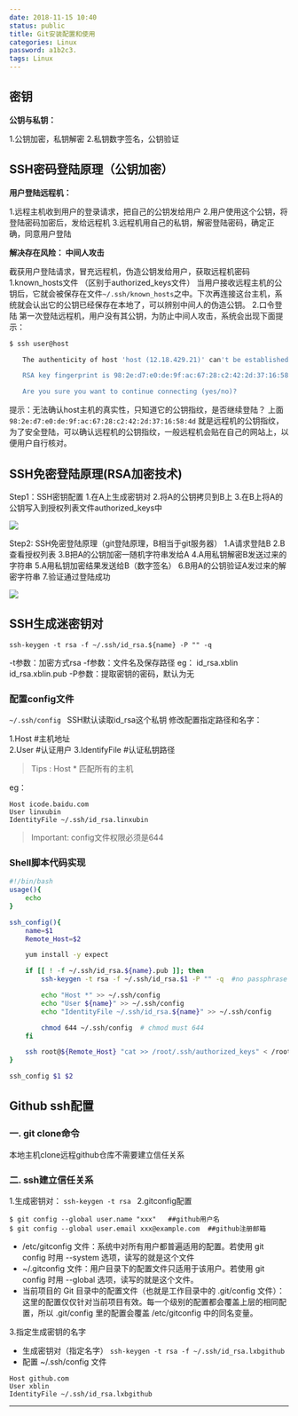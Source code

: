 ```yaml
---
date: 2018-11-15 10:40
status: public
title: Git安装配置和使用
categories: Linux
password: a1b2c3.
tags: Linux
---
```


## 密钥

**公钥与私钥：**

1.公钥加密，私钥解密
2.私钥数字签名，公钥验证

## SSH密码登陆原理（公钥加密）

**用户登陆远程机：**

1.远程主机收到用户的登录请求，把自己的公钥发给用户
2.用户使用这个公钥，将登陆密码加密后，发给远程机
3.远程机用自己的私钥，解密登陆密码，确定正确，同意用户登陆

**解决存在风险： 中间人攻击**

截获用户登陆请求，冒充远程机，伪造公钥发给用户，获取远程机密码
1.known_hosts文件 （区别于authorized_keys文件）
当用户接收远程主机的公钥后，它就会被保存在文件`~/.ssh/known_hosts`之中。下次再连接这台主机，系统就会认出它的公钥已经保存在本地了，可以辨别中间人的伪造公钥。
2.口令登陆
第一次登陆远程机，用户没有其公钥，为防止中间人攻击，系统会出现下面提示：
```sh
$ ssh user@host

　　The authenticity of host 'host (12.18.429.21)' can't be established.

　　RSA key fingerprint is 98:2e:d7:e0:de:9f:ac:67:28:c2:42:2d:37:16:58:4d.

　　Are you sure you want to continue connecting (yes/no)?
```
提示：无法确认host主机的真实性，只知道它的公钥指纹，是否继续登陆？
上面　`98:2e:d7:e0:de:9f:ac:67:28:c2:42:2d:37:16:58:4d` 就是远程机的公钥指纹，为了安全登陆，可以确认远程机的公钥指纹，一般远程机会贴在自己的网站上，以便用户自行核对。

## SSH免密登陆原理(RSA加密技术)

Step1：SSH密钥配置
1.在A上生成密钥对
2.将A的公钥拷贝到B上
3.在B上将A的公钥写入到授权列表文件authorized_keys中

![](http://wx4.sinaimg.cn/large/007fPWmPly1fy41o2n2plj30d3097wfo.jpg)


Step2: SSH免密登陆原理（git登陆原理，B相当于git服务器）
1.A请求登陆B
2.B查看授权列表
3.B把A的公钥加密一随机字符串发给A
4.A用私钥解密B发送过来的字符串
5.A用私钥加密结果发送给B（数字签名）
6.B用A的公钥验证A发过来的解密字符串
7.验证通过登陆成功

![](http://wx1.sinaimg.cn/large/007fPWmPly1fy41o2x097j30j608babp.jpg)




## SSH生成迷密钥对

`ssh-keygen -t rsa -f ~/.ssh/id_rsa.${name} -P "" -q`

-t参数：加密方式rsa
-f参数：文件名及保存路径 eg： id_rsa.xblin id_rsa.xblin.pub
-P参数：提取密钥的密码，默认为无


### 配置config文件

`~/.ssh/config ` 
SSH默认读取id_rsa这个私钥
修改配置指定路径和名字：

1.Host          #主机地址  
2.User          #认证用户
3.IdentifyFile  #认证私钥路径 

> Tips : Host * 匹配所有的主机

eg：

```
Host icode.baidu.com
User linxubin
IdentityFile ~/.ssh/id_rsa.linxubin
```

> Important: config文件权限必须是644

### Shell脚本代码实现

```sh
#!/bin/bash
usage(){
    echo 
}

ssh_config(){
    name=$1
    Remote_Host=$2

    yum install -y expect

    if [[ ! -f ~/.ssh/id_rsa.${name}.pub ]]; then
        ssh-keygen -t rsa -f ~/.ssh/id_rsa.$1 -P "" -q  #no passphrase

        echo "Host *" >> ~/.ssh/config
        echo "User ${name}" >> ~/.ssh/config
        echo "IdentityFile ~/.ssh/id_rsa.${name}" >> ~/.ssh/config

        chmod 644 ~/.ssh/config  # chmod must 644
    fi

    ssh root@${Remote_Host} "cat >> /root/.ssh/authorized_keys" < /root/.ssh/id_rsa.${name}.pub
}

ssh_config $1 $2
```

## Github ssh配置

### 一. git clone命令
本地主机clone远程github仓库不需要建立信任关系

### 二. ssh建立信任关系
1.生成密钥对： `ssh-keygen -t rsa ` 
2.gitconfig配置 

```
$ git config --global user.name "xxx"   ##github用户名
$ git config --global user.email xxx@example.com  ##github注册邮箱
```

- /etc/gitconfig 文件：系统中对所有用户都普遍适用的配置。若使用 git config 时用 --system 选项，读写的就是这个文件
- ~/.gitconfig 文件：用户目录下的配置文件只适用于该用户。若使用 git config 时用 --global 选项，读写的就是这个文件。
- 当前项目的 Git 目录中的配置文件（也就是工作目录中的 .git/config 文件）：这里的配置仅仅针对当前项目有效。每一个级别的配置都会覆盖上层的相同配置，所以 .git/config 里的配置会覆盖 /etc/gitconfig 中的同名变量。

3.指定生成密钥的名字
- 生成密钥对（指定名字） `ssh-keygen -t rsa -f ~/.ssh/id_rsa.lxbgithub`
- 配置 ~/.ssh/config 文件

```
Host github.com
User xblin
IdentityFile ~/.ssh/id_rsa.lxbgithub
```

----
